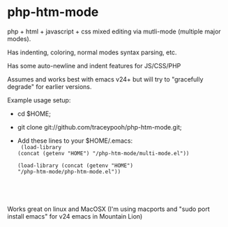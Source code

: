 php-htm-mode
============

php + html + javascript + css mixed editing via mutli-mode (multiple major modes).  

Has indenting, coloring, normal modes syntax parsing, etc.

Has some auto-newline and indent features for JS/CSS/PHP


Assumes and works best with emacs v24+
but will try to "gracefully degrade" for earlier versions.



Example usage setup:
* cd $HOME;
* git clone git://github.com/traceypooh/php-htm-mode.git;

* Add these lines to your $HOME/.emacs:
<code><br>
(load-library (concat (getenv "HOME") "/php-htm-mode/multi-mode.el"))<br>
(load-library (concat (getenv "HOME") "/php-htm-mode/php-htm-mode.el"))
</code>


Works great on linux and MacOSX 
(I'm using macports and "sudo port install emacs" for v24 emacs in Mountain Lion)
